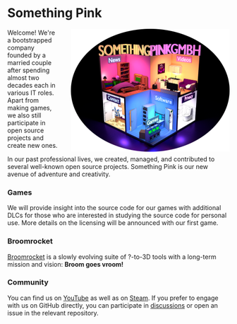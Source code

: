 # Something Pink

<a href="https://something.pink"><img align="right" width="360px" style="padding-left: 2em;" alt="Something Pink Website screenshot" src="https://github.com/somethingpinkgmbh/.github/raw/main/profile/website-screenshot.png"></a>

Welcome! We're a bootstrapped company founded by a married couple after spending almost two decades each in various IT roles. Apart from making games, we also still participate in open source projects and create new ones.

In our past professional lives, we created, managed, and contributed to several well-known open source projects. Something Pink is our new avenue of adventure and creativity.

### Games

We will provide insight into the source code for our games with additional DLCs for those who are interested in studying the source code for personal use. More details on the licensing will be announced with our first game.

### Broomrocket

[Broomrocket](https://github.com/broomrocket) is a slowly evolving suite of ?-to-3D tools with a long-term mission and vision: **Broom goes vroom!**

### Community

You can find us on [YouTube](https://www.youtube.com/@somethingpink) as well as on [Steam](https://store.steampowered.com/developer/somethingpink). If you prefer to engage with us on GitHub directly, you can participate in [discussions](https://github.com/orgs/somethingpinkgmbh/discussions) or open an issue in the relevant repository.
